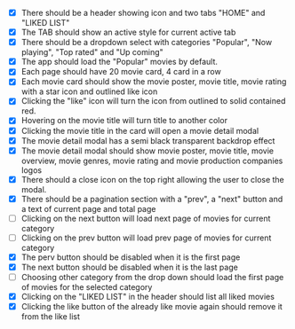 - [x] There should be a header showing icon and two tabs "HOME" and "LIKED LIST"
- [x] The TAB should show an active style for current active tab
- [x] There should be a dropdown select with categories "Popular", "Now playing", "Top rated" and "Up coming"
- [x] The app should load the "Popular" movies by default.
- [x] Each page should have 20 movie card, 4 card in a row
- [x] Each movie card should show the movie poster, movie title, movie rating with a star icon and outlined like icon
- [x] Clicking the "like" icon will turn the icon from outlined to solid contained red.
- [x] Hovering on the movie title will turn title to another color
- [x] Clicking the movie title in the card will open a movie detail modal
- [x] The movie detail modal has a semi black transparent backdrop effect
- [x] The movie detail modal should show movie poster, movie title, movie overview, movie genres, movie rating and movie production companies logos
- [x] There should a close icon on the top right allowing the user to close the modal.
- [x] There should be a pagination section with a "prev", a "next" button and a text of current page and total page
- [ ] Clicking on the next button will load next page of movies for current category
- [ ] Clicking on the prev button will load prev page of movies for current category
- [x] The perv button should be disabled when it is the first page
- [x] The next button should be disabled when it is the last page
- [ ] Choosing other category from the drop down should load the first page of movies for the selected category
- [x] Clicking on the "LIKED LIST" in the header should list all liked movies
- [x] Clicking the like button of the already like movie again should remove it from the like list
